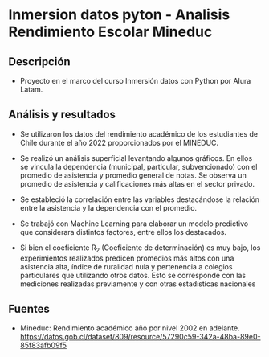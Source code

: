 # Inmersion datos pyton - Analisis Rendimiento Escolar Mineduc

## Descripción
- Proyecto en el marco del curso Inmersión datos con Python por Alura Latam.

## Análisis y resultados
- Se utilizaron los datos del rendimiento académico de los estudiantes de Chile durante el año 2022 proporcionados por el MINEDUC.

- Se realizó un análisis superficial levantando algunos gráficos. En ellos se vincula la dependencia (municipal, particular, subvencionado) con el promedio de asistencia y promedio general de notas. Se observa un promedio de asistencia y calificaciones más altas en el sector privado.

- Se estableció la correlación entre las variables destacándose la relación entre la asistencia y la dependencia con el promedio.

- Se trabajó con Machine Learning para elaborar un modelo predictivo que considerara distintos factores, entre ellos los destacados.

- Si bien el coeficiente R<sub>2</sub> (Coeficiente de determinación) es muy bajo, los experimientos realizados predicen promedios más altos con una asistencia alta, índice de ruralidad nula y pertenencia a colegios particulares que utilizando otros datos. Esto se corresponde con las mediciones realizadas previamente y con otras estadísticas nacionales

## Fuentes

- Mineduc: Rendimiento académico año por nivel 2002 en adelante. https://datos.gob.cl/dataset/809/resource/57290c59-342a-48ba-89e0-85f83afb09f5
